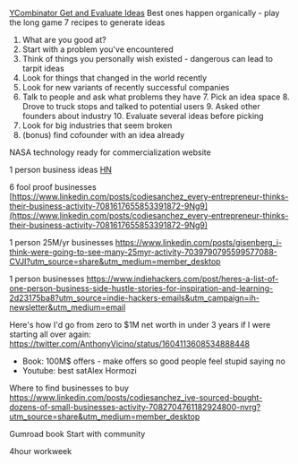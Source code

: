 [YCombinator Get and Evaluate Ideas](https://www.youtube.com/watch?v=Th8JoIan4dg)
Best ones happen organically - play the long game
7 recipes to generate ideas
1. What are you good at?
2. Start with a problem you've encountered
3. Think of things you personally wish existed - dangerous can lead to tarpit ideas
4. Look for things that changed in the world recently
5. Look for new variants of recently successful companies
6. Talk to people and ask what problems they have
	7. Pick an idea space
	8. Drove to truck stops and talked to potential users
	9. Asked other founders about industry
	10. Evaluate several ideas before picking
7. Look for big industries that seem broken
8. (bonus) find cofounder with an idea already

NASA technology ready for commercialization website

1 person business ideas
[HN](https://news.ycombinator.com/item?id=35333088&utm_source=hackernewsletter&utm_medium=email&utm_term=ask_hn)

6 fool proof businesses  
[https://www.linkedin.com/posts/codiesanchez_every-entrepreneur-thinks-their-business-activity-7081617655853391872-9Ng9](https://www.linkedin.com/posts/codiesanchez_every-entrepreneur-thinks-their-business-activity-7081617655853391872-9Ng9)

1 person 25M/yr businesses
https://www.linkedin.com/posts/gisenberg_i-think-were-going-to-see-many-25myr-activity-7039790795599577088-CVJI?utm_source=share&utm_medium=member_desktop

1 person businesses
https://www.indiehackers.com/post/heres-a-list-of-one-person-business-side-hustle-stories-for-inspiration-and-learning-2d23175ba8?utm_source=indie-hackers-emails&utm_campaign=ih-newsletter&utm_medium=email

Here's how I'd go from zero to $1M net worth in under 3 years if I were starting all over again:
https://twitter.com/AnthonyVicino/status/1604113608534888448
* Book: 100M$ offers - make offers so good people feel stupid saying no
* Youtube: best satAlex Hormozi  

Where to find businesses to buy
https://www.linkedin.com/posts/codiesanchez_ive-sourced-bought-dozens-of-small-businesses-activity-7082704761182924800-nvrg?utm_source=share&utm_medium=member_desktop

Gumroad book
Start with community

4hour workweek